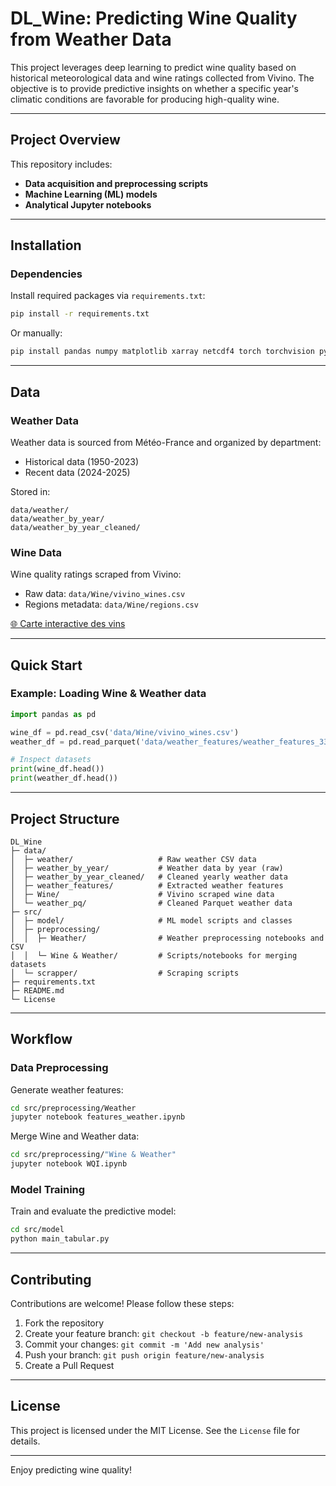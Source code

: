 # DL_Wine: Predicting Wine Quality from Weather Data

This project leverages deep learning to predict wine quality based on historical meteorological data and wine ratings collected from Vivino. The objective is to provide predictive insights on whether a specific year's climatic conditions are favorable for producing high-quality wine.

---

## Project Overview

This repository includes:
- **Data acquisition and preprocessing scripts**
- **Machine Learning (ML) models**
- **Analytical Jupyter notebooks**

---

## Installation

### Dependencies

Install required packages via `requirements.txt`:

```bash
pip install -r requirements.txt
```

Or manually:

```bash
pip install pandas numpy matplotlib xarray netcdf4 torch torchvision pytorch-lightning
```

---

## Data

### Weather Data

Weather data is sourced from Météo-France and organized by department:

- Historical data (1950-2023)
- Recent data (2024-2025)

Stored in:
```
data/weather/
data/weather_by_year/
data/weather_by_year_cleaned/
```

### Wine Data

Wine quality ratings scraped from Vivino:

- Raw data: `data/Wine/vivino_wines.csv`
- Regions metadata: `data/Wine/regions.csv`

[🌐 Carte interactive des vins](data/out/wine_map.html)

---

## Quick Start

### Example: Loading Wine & Weather data

```python
import pandas as pd

wine_df = pd.read_csv('data/Wine/vivino_wines.csv')
weather_df = pd.read_parquet('data/weather_features/weather_features_33.parquet')

# Inspect datasets
print(wine_df.head())
print(weather_df.head())
```

---

## Project Structure

```
DL_Wine
├─ data/
│  ├─ weather/                   # Raw weather CSV data
│  ├─ weather_by_year/           # Weather data by year (raw)
│  ├─ weather_by_year_cleaned/   # Cleaned yearly weather data
│  ├─ weather_features/          # Extracted weather features
│  ├─ Wine/                      # Vivino scraped wine data
│  └─ weather_pq/                # Cleaned Parquet weather data
├─ src/
│  ├─ model/                     # ML model scripts and classes
│  ├─ preprocessing/
│  │  ├─ Weather/                # Weather preprocessing notebooks and CSV
│  │  └─ Wine & Weather/         # Scripts/notebooks for merging datasets
│  └─ scrapper/                  # Scraping scripts
├─ requirements.txt
├─ README.md
└─ License
```

---

## Workflow

### Data Preprocessing

Generate weather features:

```bash
cd src/preprocessing/Weather
jupyter notebook features_weather.ipynb
```

Merge Wine and Weather data:

```bash
cd src/preprocessing/"Wine & Weather"
jupyter notebook WQI.ipynb
```

### Model Training

Train and evaluate the predictive model:

```bash
cd src/model
python main_tabular.py
```

---

## Contributing

Contributions are welcome! Please follow these steps:

1. Fork the repository
2. Create your feature branch: `git checkout -b feature/new-analysis`
3. Commit your changes: `git commit -m 'Add new analysis'`
4. Push your branch: `git push origin feature/new-analysis`
5. Create a Pull Request

---

## License

This project is licensed under the MIT License. See the `License` file for details.

---

Enjoy predicting wine quality!
```
